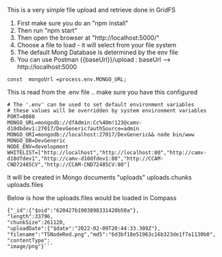 This is a very simple file upload and retrieve done in GridFS

1) First make sure you do an "npm install"
2) Then run "npm start"
3) Then open the browser at "http://localhost:5000/"
4) Choose a file to load - it will select from your file system
5) The default Mong Database is determined by the env file
6) You can use Postman {{baseUrl}}/upload   : baseUrl --> http://localhost:5000

`const  mongoUrl =process.env.MONGO_URL;`

This is read from the .env file .. make sure you have this configured

```# EXAMPLE '.env' FILE
# The '.env' can be used to set default environment variables
# these values will be overridden by system environment variables
PORT=8080
MONGO_URL=mongodb://dfAdmin:Cc%40m!123@camv-d10dbdev1:27017/DevGeneric?authSource=admin
MONGO_URI=mongodb://localhost:27017/DevGeneric&& node bin/www
MONGO_DB=DevGeneric
NODE_ENV=development
WHITELIST=["http://localhost","http://localhost:80","http://camv-d10dfdev1","http://camv-d10dfdev1:80","http://CCAM-CND72485CV","http://CCAM-CND72485CV:80"]
```

It will be created in Mongo documents  "uploads"
uploads.chunks
uploads.files

Below is how the uploads.files would be loaded in Compass
```
{"_id":{"$oid":"620427b1903898331420b50a"},
"length":33796,
"chunkSize":261120,
"uploadDate":{"$date":"2022-02-09T20:44:33.309Z"},
"filename":"TSNodeRed.png","md5":"6d3bf18e51963c16b323de1f7a1130b0",
"contentType":
"image/png"}```





